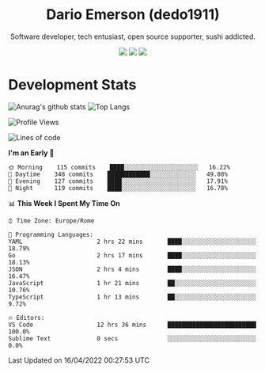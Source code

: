 <div align="center">
  
# Dario Emerson (dedo1911)
Software developer, tech entusiast, open source supporter, sushi addicted.

[![](https://img.shields.io/badge/-Linkedin-informational?style=for-the-badge&logo=linkedin&logoColor=white&color=2867B2)](http://linkedin.com/in/dedo1911)
[![](https://img.shields.io/badge/-Telegram-informational?style=for-the-badge&logo=telegram&logoColor=white&color=0088cc)](https://t.me/dedo1911)
[![](https://img.shields.io/badge/-Facebook-informational?style=for-the-badge&logo=facebook&logoColor=white&color=3b5998)](https://fb.com/dedo1911)

</div>

# Development Stats

![Anurag's github stats](https://github-readme-stats.vercel.app/api?username=dedo1911&count_private=true&show_icons=true&theme=chartreuse-dark)
![Top Langs](https://github-readme-stats.vercel.app/api/top-langs/?username=dedo1911&theme=chartreuse-dark&layout=compact)

<!--START_SECTION:waka-->
![Profile Views](http://img.shields.io/badge/Profile%20Views-11-blue)

![Lines of code](https://img.shields.io/badge/From%20Hello%20World%20I%27ve%20Written-51%20Thousand%20lines%20of%20code-blue)

**I'm an Early 🐤** 

```text
🌞 Morning    115 commits    ████░░░░░░░░░░░░░░░░░░░░░   16.22% 
🌆 Daytime    348 commits    ████████████░░░░░░░░░░░░░   49.08% 
🌃 Evening    127 commits    ████░░░░░░░░░░░░░░░░░░░░░   17.91% 
🌙 Night      119 commits    ████░░░░░░░░░░░░░░░░░░░░░   16.78%

```


📊 **This Week I Spent My Time On** 

```text
⌚︎ Time Zone: Europe/Rome

💬 Programming Languages: 
YAML                     2 hrs 22 mins       ████░░░░░░░░░░░░░░░░░░░░░   18.79% 
Go                       2 hrs 17 mins       ████░░░░░░░░░░░░░░░░░░░░░   18.13% 
JSON                     2 hrs 4 mins        ████░░░░░░░░░░░░░░░░░░░░░   16.47% 
JavaScript               1 hr 21 mins        ██░░░░░░░░░░░░░░░░░░░░░░░   10.76% 
TypeScript               1 hr 13 mins        ██░░░░░░░░░░░░░░░░░░░░░░░   9.72%

🔥 Editors: 
VS Code                  12 hrs 36 mins      █████████████████████████   100.0% 
Sublime Text             0 secs              ░░░░░░░░░░░░░░░░░░░░░░░░░   0.0%

```


 Last Updated on 16/04/2022 00:27:53 UTC
<!--END_SECTION:waka-->

<!--
**dedo1911/dedo1911** is a ✨ _special_ ✨ repository because its `README.md` (this file) appears on your GitHub profile.

Here are some ideas to get you started:

- 🔭 I’m currently working on ...
- 🌱 I’m currently learning ...
- 👯 I’m looking to collaborate on ...
- 🤔 I’m looking for help with ...
- 💬 Ask me about ...
- 📫 How to reach me: ...
- 😄 Pronouns: ...
- ⚡ Fun fact: ...
-->
